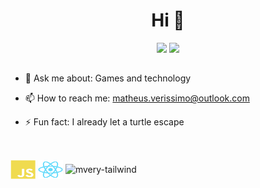 <div align="center">
  <h1>Hi 👋</h1>
</div>

<div align="center">
  <img height="180em" src="https://github-readme-stats.vercel.app/api?username=mveryy&show_icons=true&theme=github_dark&include_all_commits=true&count_private=true"/>
  <img height="180em" src="https://github-readme-stats.vercel.app/api/top-langs/?username=mveryy&layout=compact&langs_count=7&theme=github_dark"/>
</div>
 
  ##

- 💬 Ask me about: Games and technology
- 📫 How to reach me: matheus.verissimo@outlook.com
- ⚡ Fun fact: I already let a turtle escape

  ##
  
<div style="display: inline_block"><br>
  <img align="center" alt="mvery-Js" height="30" width="40" src="https://raw.githubusercontent.com/devicons/devicon/master/icons/javascript/javascript-plain.svg">
  <img align="center" alt="mvery-React" height="30" width="40" src="https://raw.githubusercontent.com/devicons/devicon/master/icons/react/react-original.svg">
  <img align="center" alt="mvery-tailwind" height="30" width="40" src="https://cdn.jsdelivr.net/gh/devicons/devicon/icons/tailwindcss/tailwindcss-plain.svg" />
</div>
